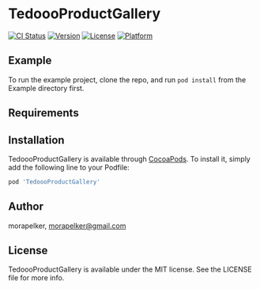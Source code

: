 # TedoooProductGallery

[![CI Status](https://img.shields.io/travis/morapelker/TedoooProductGallery.svg?style=flat)](https://travis-ci.org/morapelker/TedoooProductGallery)
[![Version](https://img.shields.io/cocoapods/v/TedoooProductGallery.svg?style=flat)](https://cocoapods.org/pods/TedoooProductGallery)
[![License](https://img.shields.io/cocoapods/l/TedoooProductGallery.svg?style=flat)](https://cocoapods.org/pods/TedoooProductGallery)
[![Platform](https://img.shields.io/cocoapods/p/TedoooProductGallery.svg?style=flat)](https://cocoapods.org/pods/TedoooProductGallery)

## Example

To run the example project, clone the repo, and run `pod install` from the Example directory first.

## Requirements

## Installation

TedoooProductGallery is available through [CocoaPods](https://cocoapods.org). To install
it, simply add the following line to your Podfile:

```ruby
pod 'TedoooProductGallery'
```

## Author

morapelker, morapelker@gmail.com

## License

TedoooProductGallery is available under the MIT license. See the LICENSE file for more info.
